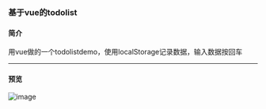 ### 基于vue的todolist


#### 简介

用vue做的一个todolistdemo，使用localStorage记录数据，输入数据按回车

---

#### 预览
![image](http://ocpq9p0bj.bkt.clouddn.com/vue-todolist.png)
